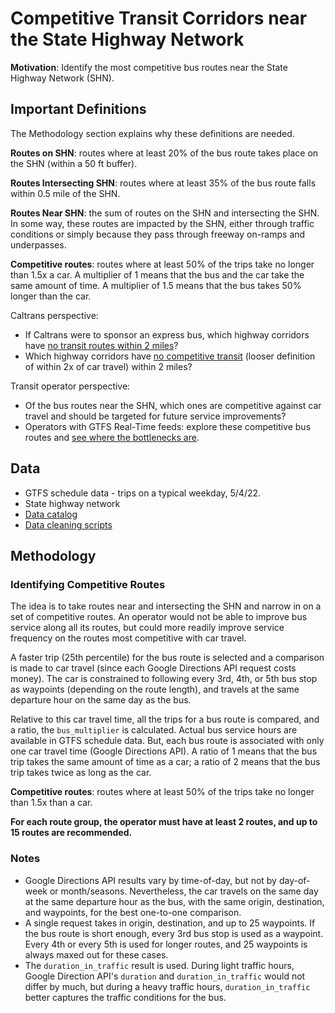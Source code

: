 # Competitive Transit Corridors near the State Highway Network

**Motivation**: Identify the most competitive bus routes near the State Highway Network (SHN).

## Important Definitions

The Methodology section explains why these definitions are needed. 

**Routes on SHN**: routes where at least 20% of the bus route takes place on the SHN (within a 50 ft buffer).

**Routes Intersecting SHN**: routes where at least 35% of the bus route falls within 0.5 mile of the SHN. 

**Routes Near SHN**: the sum of routes on the SHN and intersecting the SHN. In some way, these routes are impacted by the SHN, either through traffic conditions or simply because they pass through freeway on-ramps and underpasses.

**Competitive routes**: routes where at least 50% of the trips take no longer than 1.5x a car. A multiplier of 1 means that the bus and the car take the same amount of time. A multiplier of 1.5 means that the bus takes 50% longer than the car.


Caltrans perspective:
* If Caltrans were to sponsor an express bus, which highway corridors have [no transit routes within 2 miles](https://docs.calitp.org/data-analyses/bus_service_increase/img/highways-no-parallel-routes.html)?
* Which highway corridors have [no competitive transit](https://docs.calitp.org/data-analyses/bus_service_increase/img/highways-uncompetitive-routes.html) (looser definition of within 2x of car travel) within 2 miles?

Transit operator perspective:
* Of the bus routes near the SHN, which ones are competitive against car travel and should be targeted for future service improvements? 
* Operators with GTFS Real-Time feeds: explore these competitive bus routes and [see where the bottlenecks are](https://analysis.calitp.org/rt/README.html).


## Data

* GTFS schedule data - trips on a typical weekday, 5/4/22.
* State highway network
* [Data catalog](https://github.com/cal-itp/data-analyses/blob/main/bus_service_increase/catalog.yml)
* [Data cleaning scripts](https://github.com/cal-itp/data-analyses/blob/main/bus_service_increase/README_analysis.md) 

## Methodology
### Identifying Competitive Routes 

The idea is to take routes near and intersecting the SHN and narrow in on a set of competitive routes. An operator would not be able to improve bus service along all its routes, but could more readily improve service frequency on the routes most competitive with car travel.

A faster trip (25th percentile) for the bus route is selected and a comparison is made to car travel (since each Google Directions API request costs money). The car is constrained to following every 3rd, 4th, or 5th bus stop as waypoints (depending on the route length), and travels at the same departure hour on the same day as the bus.

Relative to this car travel time, all the trips for a bus route is compared, and a ratio, the `bus_multiplier` is calculated. Actual bus service hours are available in GTFS schedule data. But, each bus route is associated with only one car travel time (Google Directions API). A ratio of 1 means that the bus trip takes the same amount of time as a car; a ratio of 2 means that the bus trip takes twice as long as the car. 

**Competitive routes**: routes where at least 50% of the trips take no longer than 1.5x than a car. 

**For each route group, the operator must have at least 2 routes, and up to 15 routes are recommended.** 

### Notes

* Google Directions API results vary by time-of-day, but not by day-of-week or month/seasons. Nevertheless, the car travels on the same day at the same departure hour as the bus, with the same origin, destination, and waypoints, for the best one-to-one comparison.
* A single request takes in origin, destination, and up to 25 waypoints. If the bus route is short enough, every 3rd bus stop is used as a waypoint. Every 4th or every 5th is used for longer routes, and 25 waypoints is always maxed out for these cases.
* The `duration_in_traffic` result is used. During light traffic hours, Google Direction API's `duration` and `duration_in_traffic` would not differ by much, but during a heavy traffic hours, `duration_in_traffic` better captures the traffic conditions for the bus.